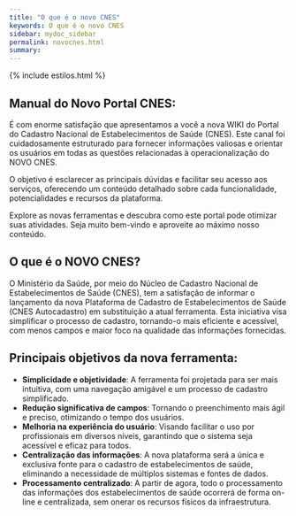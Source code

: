 ```yaml
---
title: "O que é o novo CNES"
keywords: O que é o novo CNES
sidebar: mydoc_sidebar
permalink: novocnes.html
summary: 
---
```


{% include estilos.html %}


## Manual do Novo Portal CNES:

É com enorme satisfação que apresentamos a você a nova WIKI do Portal do Cadastro Nacional de Estabelecimentos de Saúde (CNES). Este canal foi cuidadosamente estruturado para fornecer informações valiosas e orientar os usuários em todas as questões relacionadas à operacionalização do NOVO CNES.

O objetivo é esclarecer as principais dúvidas e facilitar seu acesso aos serviços, oferecendo um conteúdo detalhado sobre cada funcionalidade, potencialidades e recursos da plataforma.

Explore as novas ferramentas e descubra como este portal pode otimizar suas atividades. Seja muito bem-vindo e aproveite ao máximo nosso conteúdo.

## O que é o NOVO CNES?

O Ministério da Saúde, por meio do Núcleo de Cadastro Nacional de Estabelecimentos de Saúde (CNES), tem a satisfação de informar o lançamento da nova Plataforma de Cadastro de Estabelecimentos de Saúde (CNES Autocadastro) em substituição a atual ferramenta. Esta iniciativa visa simplificar o processo de cadastro, tornando-o mais eficiente e acessível, com menos campos e maior foco na qualidade das informações fornecidas.


## Principais objetivos da nova ferramenta:

- **Simplicidade e objetividade**: A ferramenta foi projetada para ser mais intuitiva, com uma navegação amigável e um processo de cadastro simplificado.
- **Redução significativa de campos**: Tornando o preenchimento mais ágil e preciso, otimizando o tempo dos usuários.
- **Melhoria na experiência do usuário**: Visando facilitar o uso por profissionais em diversos níveis, garantindo que o sistema seja acessível e eficaz para todos.
- **Centralização das informações**: A nova plataforma será a única e exclusiva fonte para o cadastro de estabelecimentos de saúde, eliminando a necessidade de múltiplos sistemas e fontes de dados.
- **Processamento centralizado**: A partir de agora, todo o processamento das informações dos estabelecimentos de saúde ocorrerá de forma on-line e centralizada, sem onerar os recursos físicos da infraestrutura.
